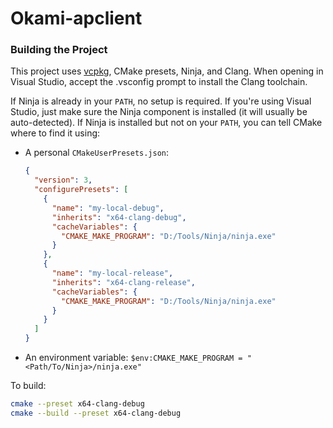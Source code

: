 # Okami-apclient


### Building the Project

This project uses [vcpkg](https://github.com/microsoft/vcpkg), CMake presets, Ninja, and Clang. When opening in Visual Studio, accept the .vsconfig prompt to install the Clang toolchain.

If Ninja is already in your `PATH`, no setup is required. If you're using Visual Studio, just make sure the Ninja component is installed (it will usually be auto-detected). If Ninja is installed but not on your `PATH`, you can tell CMake where to find it using:

- A personal `CMakeUserPresets.json`:
  ```json
  {
    "version": 3,
    "configurePresets": [
      {
        "name": "my-local-debug",
        "inherits": "x64-clang-debug",
        "cacheVariables": {
          "CMAKE_MAKE_PROGRAM": "D:/Tools/Ninja/ninja.exe"
        }
      },
      {
        "name": "my-local-release",
        "inherits": "x64-clang-release",
        "cacheVariables": {
          "CMAKE_MAKE_PROGRAM": "D:/Tools/Ninja/ninja.exe"
        }
      }
    ]
  }
- An environment variable:
    ```$env:CMAKE_MAKE_PROGRAM = "<Path/To/Ninja>/ninja.exe"```

To build:

```bash
cmake --preset x64-clang-debug
cmake --build --preset x64-clang-debug
```
